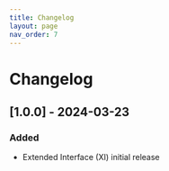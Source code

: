 ```yaml
---
title: Changelog
layout: page
nav_order: 7
---
```


# Changelog

## [1.0.0] - 2024-03-23

### Added

- Extended Interface (XI) initial release
